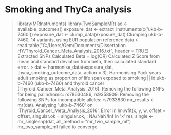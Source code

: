 # Smoking and ThyCa analysis

> library(MRInstruments)
> library(TwoSampleMR)
> ao <- available_outcomes()
> exposure_dat <- extract_instruments(c('ukb-b-7460'))
> exposure_dat <- clump_data(exposure_dat)
Clumping ukb-b-7460, 14 variants, using EUR population reference
> data <- read.table("C:/Users/Oem/Documents/Dissertation HY/Thyroid_Cancer_Meta_Analysis_2016.txt", header = TRUE)
Extracted SNPs
Calculated Beta = log(OR)
Calculated Z Score from mean and standard deviation from beta, then calculated standard error. > dat <- harmonise_data(exposure_dat, thyca_smoking_outcome_data, action = 3). Harmonising Pack years adult smoking as proportion of life span exposed to smoking || id:ukb-b-7460 (ukb-b-7460) and thyroid cancer (Thyroid_Cancer_Meta_Analysis_2016). Removing the following SNPs for being palindromic: rs78630486, rs9358909. Removing the following SNPs for incompatible alleles: rs7933830
> mr_results <- mr(dat). Analysing 'ukb-b-7460' on 'Thyroid_Cancer_Meta_Analysis_2016'. Error in lm.wfit(x, y, w, offset = offset, singular.ok = singular.ok,  : NA/NaN/Inf in 'x'
> res_single <- mr_singlesnp(dat, all_method = "mr_two_sample_ml") mr_two_sample_ml failed to converge
